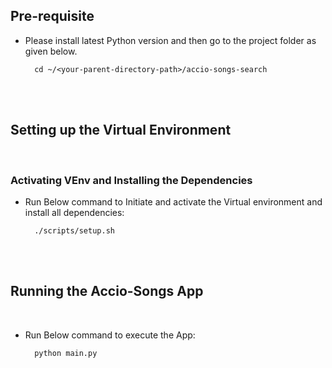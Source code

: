 ## Pre-requisite
- Please install latest Python version and then go to the project folder as given below.

        cd ~/<your-parent-directory-path>/accio-songs-search

<br/>
<br/>

## Setting up the Virtual Environment    
<br/>

### Activating VEnv and Installing the Dependencies
- Run Below command to Initiate and activate the Virtual environment and install all dependencies:

        ./scripts/setup.sh
<br/>
<br/>

## Running the Accio-Songs App    
<br/>

- Run Below command to execute the App:

        python main.py